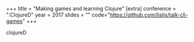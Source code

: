 +++
title = "Making games and learning Clojure"
[extra]
conference = ":ClojureD"
year = 2017
slides = ""
code="https://github.com/lislis/talk-clj-games"
+++

clojureD
